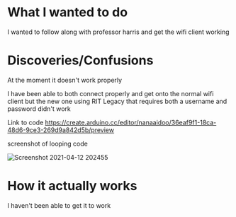 # What I wanted to do
I wanted to follow along with professor harris and get the wifi client working 




# Discoveries/Confusions
At the moment it doesn't work properly

I have been able to both connect properly and get onto the normal wifi client but the new one using RIT Legacy that requires both a username and password didn't work 

Link to code
https://create.arduino.cc/editor/nanaaidoo/36eaf9f1-18ca-48d6-9ce3-269d9a842d5b/preview

screenshot of looping code

![Screenshot 2021-04-12 202455](https://user-images.githubusercontent.com/54689756/114478915-5a44ee80-9bcd-11eb-893d-415316f387bb.png)


# How it actually works
I haven't been able to get it to work
